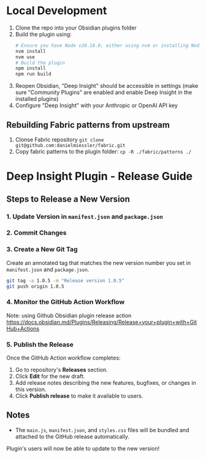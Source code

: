 
# Local Development

1. Clone the repo into your Obsidian plugins folder
2. Build the plugin using:
   ```bash
   # Ensure you have Node v20.18.0, either using nvm or installing Node directly 
   nvm install
   nvm use
   # Build the plugin
   npm install
   npm run build
   ```
3. Reopen Obsidian, "Deep Insight" should be accessible in settings (make sure "Community Plugins" are enabled and enable Deep Insight in the installed plugins)
4. Configure "Deep Insight" with your Anthropic or OpenAI API key

## Rebuilding Fabric patterns from upstream

1. Clonse Fabric repository `git clone git@github.com:danielmiessler/fabric.git`
2. Copy fabric patterns to the plugin folder: `cp -R ./fabric/patterns ./`

# Deep Insight Plugin - Release Guide

## Steps to Release a New Version

### 1. Update Version in `manifest.json` and `package.json`

### 2. Commit Changes

### 3. Create a New Git Tag

Create an annotated tag that matches the new version number you set in `manifest.json` and `package.json`.

```bash
git tag -a 1.0.5 -m "Release version 1.0.5"
git push origin 1.0.5
```

### 4. Monitor the GitHub Action Workflow

Note: using Github Obsidian plugin release action https://docs.obsidian.md/Plugins/Releasing/Release+your+plugin+with+GitHub+Actions

### 5. Publish the Release

Once the GitHub Action workflow completes:

1. Go to repository's **Releases** section.
2. Click **Edit** for the new draft.
3. Add release notes describing the new features, bugfixes, or changes in this version.
4. Click **Publish release** to make it available to users.

## Notes

- The `main.js`, `manifest.json`, and `styles.css` files will be bundled and attached to the GitHub release automatically.

Plugin's users will now be able to update to the new version!
